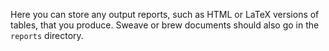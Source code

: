 Here you can store any output reports, such as HTML or LaTeX versions of tables, that you produce. Sweave or brew documents should also go in the `reports` directory.
